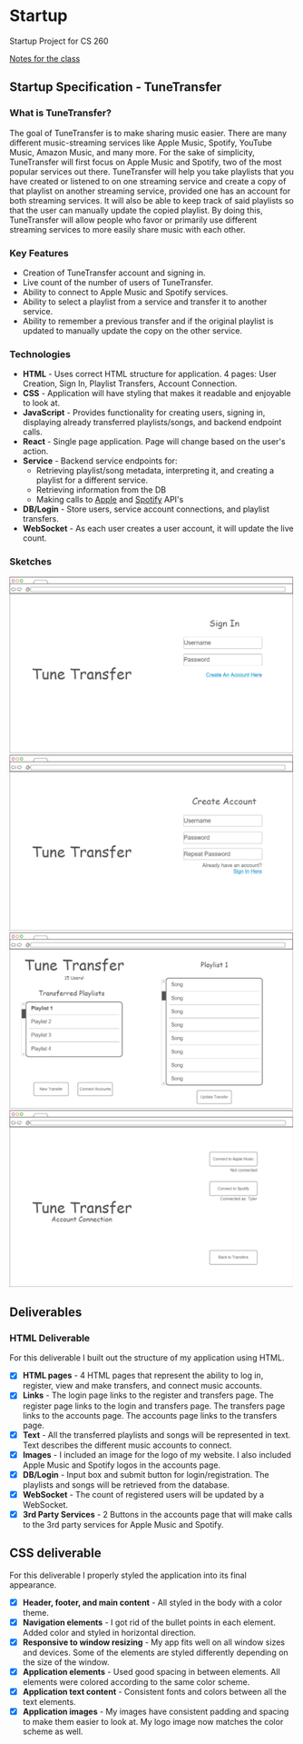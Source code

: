 # Startup
Startup Project for CS 260

[Notes for the class](notes.md)

## Startup Specification - TuneTransfer

### What is TuneTransfer?
The goal of TuneTransfer is to make sharing music easier. There are many different music-streaming services like Apple
Music, Spotify, YouTube Music, Amazon Music, and many more. For the sake of simplicity, TuneTransfer will first focus on
Apple Music and Spotify, two of the most popular services out there. TuneTransfer will help you take playlists that you 
have created or listened to on one streaming service and create a copy of that playlist on another streaming service, 
provided one has an account for both streaming services. It will also be able to keep track of said playlists so that
the user can manually update the copied playlist. By doing this, TuneTransfer will allow people who favor or primarily 
use different streaming services to more easily share music with each other.

### Key Features
- Creation of TuneTransfer account and signing in.
- Live count of the number of users of TuneTransfer.
- Ability to connect to Apple Music and Spotify services.
- Ability to select a playlist from a service and transfer it to another service.
- Ability to remember a previous transfer and if the original playlist is updated to manually update the copy on the 
other service.

### Technologies
- **HTML** - Uses correct HTML structure for application. 4 pages: User Creation, Sign In, Playlist Transfers, Account 
Connection.
- **CSS** - Application will have styling that makes it readable and enjoyable to look at.
- **JavaScript** - Provides functionality for creating users, signing in, displaying already transferred playlists/songs,
and backend endpoint calls.
- **React** - Single page application. Page will change based on the user's action.
- **Service** - Backend service endpoints for:
  - Retrieving playlist/song metadata, interpreting it, and creating a playlist for a different service.
  - Retrieving information from the DB
  - Making calls to [Apple](https://developer.apple.com/documentation/AppleMusicAPI) and [Spotify](https://developer.spotify.com/documentation/web-api) API's
- **DB/Login** - Store users, service account connections, and playlist transfers.
- **WebSocket** - As each user creates a user account, it will update the live count.

### Sketches
<img src="_startupSpecificationSketches/TuneTransferSignInSketch.png" alt="isolated" width="500">
<img src="_startupSpecificationSketches/TuneTransferAccountCreationSketch.png" alt="isolated" width="500">
<img src="_startupSpecificationSketches/TuneTransferPlaylistTransfersSketch.png" alt="isolated" width="500">
<img src="_startupSpecificationSketches/TuneTransferAccountConnectionSketch.png" alt="isolated" width="500">

## Deliverables

### HTML Deliverable
For this deliverable I built out the structure of my application using HTML.

- [x] **HTML pages** - 4 HTML pages that represent the ability to log in, register, view and make transfers, and connect music accounts.
- [x] **Links** - The login page links to the register and transfers page. The register page links to the login and transfers page.
The transfers page links to the accounts page. The accounts page links to the transfers page.
- [x] **Text** - All the transferred playlists and songs will be represented in text. Text describes the different music accounts to connect.
- [x] **Images** - I included an image for the logo of my website. I also included Apple Music and Spotify logos in the accounts page.
- [x] **DB/Login** - Input box and submit button for login/registration. The playlists and songs will be retrieved from the database.
- [x] **WebSocket** - The count of registered users will be updated by a WebSocket.
- [x] **3rd Party Services** - 2 Buttons in the accounts page that will make calls to the 3rd party services for Apple Music and Spotify.

## CSS deliverable
For this deliverable I properly styled the application into its final appearance.

- [x] **Header, footer, and main content** - All styled in the body with a color theme.
- [x] **Navigation elements** - I got rid of the bullet points in each element. Added color and styled in horizontal 
direction.
- [x] **Responsive to window resizing** - My app fits well on all window sizes and devices. Some of the elements are 
styled differently depending on the size of the window.
- [x] **Application elements** - Used good spacing in between elements. All elements were colored according to the same
color scheme.
- [x] **Application text content** - Consistent fonts and colors between all the text elements.
- [x] **Application images** - My images have consistent padding and spacing to make them easier to look at. My logo 
image now matches the color scheme as well.